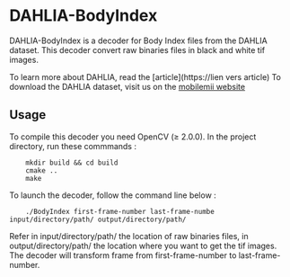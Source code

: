 # DAHLIA-BodyIndex
DAHLIA-BodyIndex is a decoder for Body Index files from the DAHLIA dataset.
This decoder convert raw binaries files in black and white tif images.

To learn more about DAHLIA, read the [article](https://lien vers article)
To download the DAHLIA dataset, visit us on the [mobilemii website](http://www-mobilemii.cea.fr)

Usage
-----

To compile this decoder you need OpenCV (&ge; 2.0.0).
In the project directory, run these commmands :
```
	mkdir build && cd build
	cmake ..
	make
```
To launch the decoder, follow the command line below :
```
	./BodyIndex first-frame-number last-frame-numbe input/directory/path/ output/directory/path/
```
Refer in input/directory/path/ the location of raw binaries files, in output/directory/path/ the location where you want to get the tif images. The decoder will transform frame from first-frame-number to last-frame-number.
